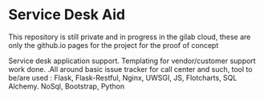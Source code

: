 Service Desk Aid
==============
This repository is still private and in progress in the gilab cloud, these are only the github.io pages for the project for the proof of concept


Service desk application support. Templating for vendor/customer support work done. .All around basic issue tracker for call center and such, tool to be/are used : Flask, Flask-Restful, Nginx, UWSGI, JS, Flotcharts, SQL Alchemy. NoSql, Bootstrap, Python 
